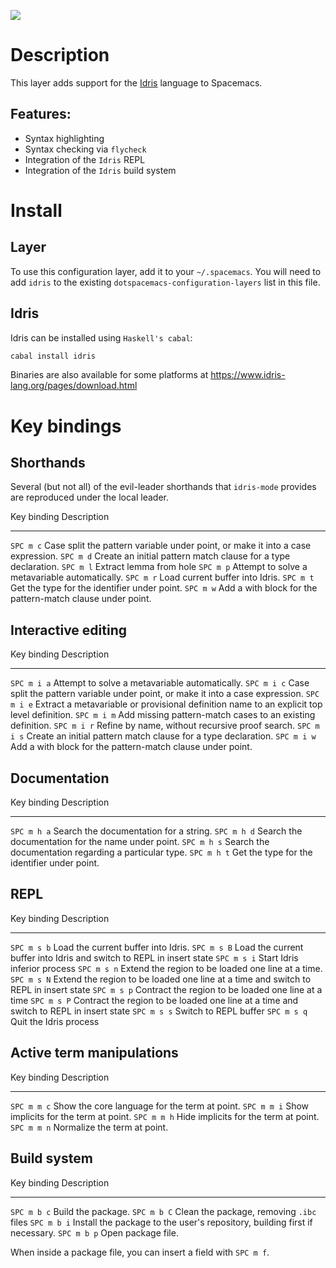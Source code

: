 ![](img/idris.png)

Description
===========

This layer adds support for the [Idris](https://www.idris-lang.org/)
language to Spacemacs.

Features:
---------

-   Syntax highlighting
-   Syntax checking via `flycheck`
-   Integration of the `Idris` REPL
-   Integration of the `Idris` build system

Install
=======

Layer
-----

To use this configuration layer, add it to your `~/.spacemacs`. You will
need to add `idris` to the existing `dotspacemacs-configuration-layers`
list in this file.

Idris
-----

Idris can be installed using `Haskell's cabal`:

``` {.bash org-language="sh"}
cabal install idris
```

Binaries are also available for some platforms at
<https://www.idris-lang.org/pages/download.html>

Key bindings
============

Shorthands
----------

Several (but not all) of the evil-leader shorthands that `idris-mode`
provides are reproduced under the local leader.

  Key binding   Description
  ------------- ---------------------------------------------------------------------------------
  `SPC m c`     Case split the pattern variable under point, or make it into a case expression.
  `SPC m d`     Create an initial pattern match clause for a type declaration.
  `SPC m l`     Extract lemma from hole
  `SPC m p`     Attempt to solve a metavariable automatically.
  `SPC m r`     Load current buffer into Idris.
  `SPC m t`     Get the type for the identifier under point.
  `SPC m w`     Add a with block for the pattern-match clause under point.

Interactive editing
-------------------

  Key binding   Description
  ------------- --------------------------------------------------------------------------------------------
  `SPC m i a`   Attempt to solve a metavariable automatically.
  `SPC m i c`   Case split the pattern variable under point, or make it into a case expression.
  `SPC m i e`   Extract a metavariable or provisional definition name to an explicit top level definition.
  `SPC m i m`   Add missing pattern-match cases to an existing definition.
  `SPC m i r`   Refine by name, without recursive proof search.
  `SPC m i s`   Create an initial pattern match clause for a type declaration.
  `SPC m i w`   Add a with block for the pattern-match clause under point.

Documentation
-------------

  Key binding   Description
  ------------- -------------------------------------------------------
  `SPC m h a`   Search the documentation for a string.
  `SPC m h d`   Search the documentation for the name under point.
  `SPC m h s`   Search the documentation regarding a particular type.
  `SPC m h t`   Get the type for the identifier under point.

REPL
----

  Key binding   Description
  ------------- ----------------------------------------------------------------------------------------
  `SPC m s b`   Load the current buffer into Idris.
  `SPC m s B`   Load the current buffer into Idris and switch to REPL in insert state
  `SPC m s i`   Start Idris inferior process
  `SPC m s n`   Extend the region to be loaded one line at a time.
  `SPC m s N`   Extend the region to be loaded one line at a time and switch to REPL in insert state
  `SPC m s p`   Contract the region to be loaded one line at a time
  `SPC m s P`   Contract the region to be loaded one line at a time and switch to REPL in insert state
  `SPC m s s`   Switch to REPL buffer
  `SPC m s q`   Quit the Idris process

Active term manipulations
-------------------------

  Key binding   Description
  ------------- -----------------------------------------------
  `SPC m m c`   Show the core language for the term at point.
  `SPC m m i`   Show implicits for the term at point.
  `SPC m m h`   Hide implicits for the term at point.
  `SPC m m n`   Normalize the term at point.

Build system
------------

  Key binding   Description
  ------------- -----------------------------------------------------------------------------
  `SPC m b c`   Build the package.
  `SPC m b C`   Clean the package, removing `.ibc` files
  `SPC m b i`   Install the package to the user\'s repository, building first if necessary.
  `SPC m b p`   Open package file.

When inside a package file, you can insert a field with `SPC m f`.
